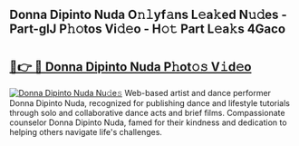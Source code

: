 ## Donna Dipinto Nuda O𝚗𝚕yf𝚊ns L𝚎a𝚔ed N𝚞𝚍es - Part-glJ P𝚑𝚘tos Vi𝚍𝚎o - H𝚘𝚝 Part L𝚎a𝚔s 4Gaco

# <h2><a href="http://kfcfg1.oniu.top/?m=Donna+Dipinto+Nuda">🔗👉 🔴 Donna Dipinto Nuda P𝚑ot𝚘𝚜 V𝚒d𝚎o</a></h2>

[![Donna Dipinto Nuda Nu𝚍e𝚜](https://i.imgur.com/0qMVB7G.gif)](http://kfcfg1.oniu.top/?m=Donna+Dipinto+Nuda)
Web-based artist and dance performer Donna Dipinto Nuda, recognized for publishing dance and lifestyle tutorials through solo and collaborative dance acts and brief films. Compassionate counselor Donna Dipinto Nuda, famed for their kindness and dedication to helping others navigate life's challenges.  
